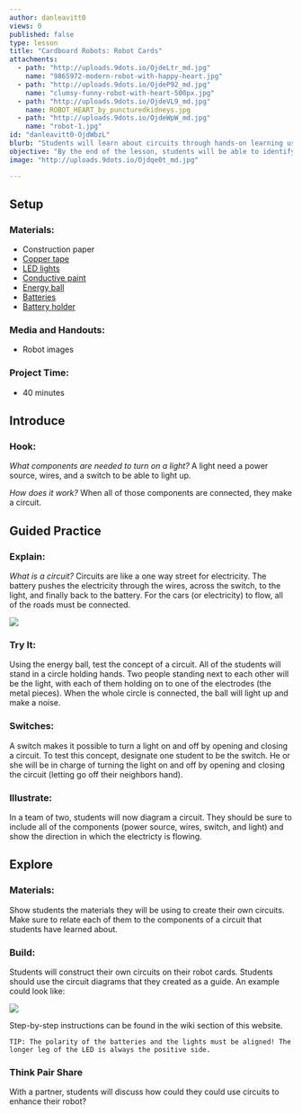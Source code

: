 ```yaml
---
author: danleavitt0
views: 0
published: false
type: lesson
title: "Cardboard Robots: Robot Cards"
attachments: 
  - path: "http://uploads.9dots.io/OjdeLtr_md.jpg"
    name: "9865972-modern-robot-with-happy-heart.jpg"
  - path: "http://uploads.9dots.io/OjdeP92_md.jpg"
    name: "clumsy-funny-robot-with-heart-500px.jpg"
  - path: "http://uploads.9dots.io/OjdeVL9_md.jpg"
    name: ROBOT_HEART_by_puncturedkidneys.jpg
  - path: "http://uploads.9dots.io/OjdeWpW_md.jpg"
    name: "robot-1.jpg"
id: "danleavitt0-OjdWbzL"
blurb: "Students will learn about circuits through hands-on learning using conductive tape, lights, and batteries."
objective: "By the end of the lesson, students will be able to identify the components of a circuit, describe how a switch works, and demonstrate knowledge by constructing their own circuit."
image: "http://uploads.9dots.io/Ojdqe0t_md.jpg"

---
```


## Setup

### Materials:

- Construction paper
- [Copper tape](https://www.sparkfun.com/products/10561)
- [LED lights](https://www.sparkfun.com/products/12062)
- [Conductive paint](http://www.bareconductive.com/shop/electric-paint-10ml/)
- [Energy ball](http://www.amazon.com/Energy-Ball-Scientific-your-fingertips/dp/B000OU9RMS)
- [Batteries](https://www.sparkfun.com/products/338)
- [Battery holder](https://www.sparkfun.com/products/8822)

### Media and Handouts:

- Robot images

### Project Time:

- 40 minutes

## Introduce

### Hook:
_What components are needed to turn on a light?_
A light need a power source, wires, and a switch to be able to light up.

_How does it work?_
When all of those components are connected, they make a circuit.

## Guided Practice

### Explain:
_What is a circuit?_
Circuits are like a one way street for electricity. The battery pushes the electricity through the wires, across the switch, to the light, and finally back to the battery. For the cars (or electricity) to flow, all of the roads must be connected.

![](http://uploads.9dots.io/Ojdii0Z_md.jpg) 

### Try It:
Using the energy ball, test the concept of a circuit. All of the students will stand in a circle holding hands. Two people standing next to each other will be the light, with each of them holding on to one of the electrodes (the metal pieces). When the whole circle is connected, the ball will light up and make a noise.

### Switches:
A switch makes it possible to turn a light on and off by opening and closing a circuit. To test this concept, designate one student to be the switch. He or she will be in charge of turning the light on and off by opening and closing the circuit (letting go off their neighbors hand).

### Illustrate:
In a team of two, students will now diagram a circuit. They should be sure to include all of the components (power source, wires, switch, and light) and show the direction in which the electricty is flowing.

## Explore

### Materials:
Show students the materials they will be using to create their own circuits. Make sure to relate each of them to the components of a circuit that students have learned about.

### Build:
Students will construct their own circuits on their robot cards. Students should use the circuit diagrams that they created as a guide. An example could look like:

![](http://uploads.9dots.io/OjdoN6j_md.jpg) 

Step-by-step instructions can be found in the wiki section of this website.

```
TIP: The polarity of the batteries and the lights must be aligned! The longer leg of the LED is always the positive side.
```

### Think Pair Share
With a partner, students will discuss how could they could use circuits to enhance their robot?
